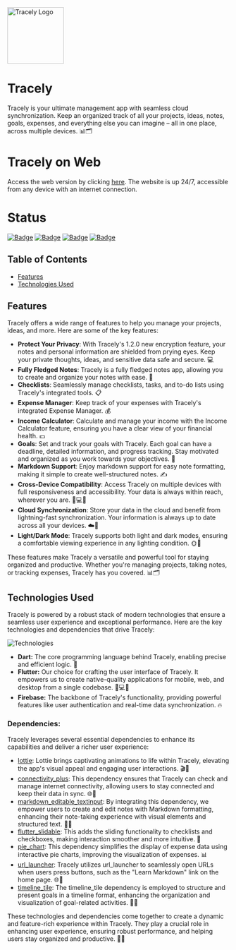 <img src="https://i.imgur.com/aAYhmEj.png" alt="Tracely Logo" width="128" height="128">


# Tracely

Tracely is your ultimate management app with seamless cloud synchronization. Keep an organized track of all your projects, ideas, notes, goals, expenses, and everything else you can imagine – all in one place, across multiple devices. 📊🗂️

# Tracely on Web
Access the web version by clicking [here](https://tracely.lol). The website is up 24/7, accessible from any device with an internet connection.

# Status
[![Badge](https://img.shields.io/badge/version-1.3.0-blue?style=for-the-badge)](https://github.com/sauciucrazvan/tracely/releases)
[![Badge](https://img.shields.io/github/forks/sauciucrazvan/tracely?style=for-the-badge)](https://github.com/sauciucrazvan/tracely/forks)
[![Badge](https://img.shields.io/github/stars/sauciucrazvan/tracely?style=for-the-badge)](https://github.com/sauciucrazvan/tracely/stargazers)
[![Badge](https://img.shields.io/github/issues/sauciucrazvan/tracely?style=for-the-badge)](https://github.com/sauciucrazvan/tracely/issues)

## Table of Contents
- [Features](#features)
- [Technologies Used](#technologies-used)

## Features

Tracely offers a wide range of features to help you manage your projects, ideas, and more. Here are some of the key features:

- **Protect Your Privacy**: With Tracely's 1.2.0 new encryption feature, your notes and personal information are shielded from prying eyes. Keep your private thoughts, ideas, and sensitive data safe and secure. 💻
- **Fully Fledged Notes**: Tracely is a fully fledged notes app, allowing you to create and organize your notes with ease. 📝
- **Checklists**: Seamlessly manage checklists, tasks, and to-do lists using Tracely's integrated tools. 📋
- **Expense Manager**: Keep track of your expenses with Tracely's integrated Expense Manager. 💰
- **Income Calculator**: Calculate and manage your income with the Income Calculator feature, ensuring you have a clear view of your financial health. 💵
- **Goals**: Set and track your goals with Tracely. Each goal can have a deadline, detailed information, and progress tracking. Stay motivated and organized as you work towards your objectives. 🎯
- **Markdown Support**: Enjoy markdown support for easy note formatting, making it simple to create well-structured notes. ✍️
- **Cross-Device Compatibility**: Access Tracely on multiple devices with full responsiveness and accessibility. Your data is always within reach, wherever you are. 📱💻🌐
- **Cloud Synchronization**: Store your data in the cloud and benefit from lightning-fast synchronization. Your information is always up to date across all your devices. ☁️🔄
- **Light/Dark Mode**: Tracely supports both light and dark modes, ensuring a comfortable viewing experience in any lighting condition. 🌞🌙

These features make Tracely a versatile and powerful tool for staying organized and productive. Whether you're managing projects, taking notes, or tracking expenses, Tracely has you covered. 📊🗂️

## Technologies Used

Tracely is powered by a robust stack of modern technologies that ensure a seamless user experience and exceptional performance. Here are the key technologies and dependencies that drive Tracely:

![Technologies](https://skillicons.dev/icons?i=dart,flutter,firebase)

- **Dart:** The core programming language behind Tracely, enabling precise and efficient logic. 🎯
- **Flutter:** Our choice for crafting the user interface of Tracely. It empowers us to create native-quality applications for mobile, web, and desktop from a single codebase. 📱💻🌐
- **Firebase:** The backbone of Tracely's functionality, providing powerful features like user authentication and real-time data synchronization. 🔥

### Dependencies:

Tracely leverages several essential dependencies to enhance its capabilities and deliver a richer user experience:

- [lottie](https://pub.dev/packages/lottie): Lottie brings captivating animations to life within Tracely, elevating the app's visual appeal and engaging user interactions. 🎬🎉
- [connectivity_plus](https://pub.dev/packages/connectivity_plus): This dependency ensures that Tracely can check and manage internet connectivity, allowing users to stay connected and keep their data in sync. 🌐🔌
- [markdown_editable_textinput](https://pub.dev/packages/markdown_editable_textinput): By integrating this dependency, we empower users to create and edit notes with Markdown formatting, enhancing their note-taking experience with visual elements and structured text. 📝✨
- [flutter_slidable](https://pub.dev/packages/flutter_slidable): This adds the sliding functionality to checklists and checkboxes, making interaction smoother and more intuitive. 🛝
- [pie_chart](https://pub.dev/packages/pie_chart): This dependency simplifies the display of expense data using interactive pie charts, improving the visualization of expenses. 📊
- [url_launcher](https://pub.dev/packages/url_launcher): Tracely utilizes url_launcher to seamlessly open URLs when users press buttons, such as the "Learn Markdown" link on the home page. 🌐🚀
- [timeline_tile](https://pub.dev/packages/timeline_tile): The timeline_tile dependency is employed to structure and present goals in a timeline format, enhancing the organization and visualization of goal-related activities. 📆🌟

These technologies and dependencies come together to create a dynamic and feature-rich experience within Tracely. They play a crucial role in enhancing user experience, ensuring robust performance, and helping users stay organized and productive. 🚀🌟
